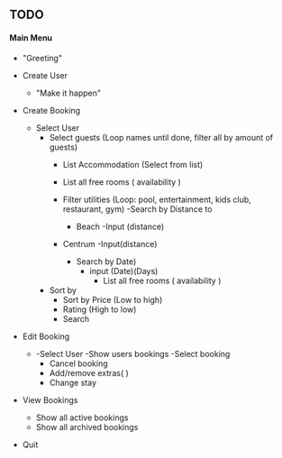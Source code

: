﻿## TODO

#### Main Menu
- "Greeting"

- Create User
    - "Make it happen"

- Create Booking
  - Select User
    - Select guests (Loop names until done, filter all by amount of guests)
      - List Accommodation (Select from list)
      - List  all free rooms ( availability )

      - Filter utilities (Loop: pool, entertainment, kids club, restaurant, gym)
      -Search by Distance to
        - Beach
         -Input (distance)
      - Centrum
            -Input(distance)
        - Search by Date)
            - input (Date)(Days)
                - List  all free rooms ( availability )
    - Sort by
      - Sort by Price (Low to high)             			
      - Rating (High to low)
      - Search


- Edit Booking 
  - -Select User
   -Show users bookings
    -Select booking
    - Cancel booking
    - Add/remove extras( )
    - Change stay
- View Bookings
    - Show all active bookings
    - Show all archived bookings

- Quit

    
